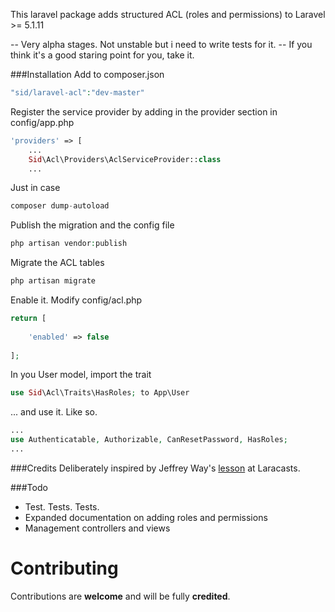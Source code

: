 This laravel package adds structured ACL (roles and permissions) to Laravel >= 5.1.11

-- Very alpha stages. Not unstable but i need to write tests for it.
-- If you think it's a good staring point for you, take it.


###Installation
Add to composer.json 

```php
"sid/laravel-acl":"dev-master" 
```

Register the service provider by adding in the provider section in config/app.php

```php
'providers' => [
    ...
    Sid\Acl\Providers\AclServiceProvider::class
    ...
```

Just in case

```php
composer dump-autoload
```

Publish the migration and the config file

```php
php artisan vendor:publish
```

Migrate the ACL tables

```php
php artisan migrate
```

Enable it. Modify config/acl.php

```php
return [
    
    'enabled' => false
    
];
```

In you User model, import the trait

```php
use Sid\Acl\Traits\HasRoles; to App\User
```

... and use it. Like so.

```php
...
use Authenticatable, Authorizable, CanResetPassword, HasRoles;
...
```


###Credits
Deliberately inspired by Jeffrey Way's [lesson](https://laracasts.com/series/whats-new-in-laravel-5-1/episodes/16) at Laracasts.

###Todo
- Test. Tests. Tests.
- Expanded documentation on adding roles and permissions
- Management controllers and views

# Contributing

Contributions are **welcome** and will be fully **credited**.
